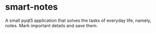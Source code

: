 # smart-notes
A small pyqt5 application that solves the tasks of everyday life, namely, notes. Mark important details and save them.
